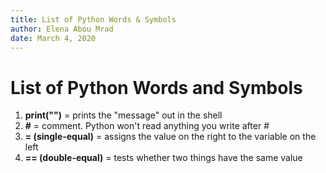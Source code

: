 ```yaml
---
title: List of Python Words & Symbols
author: Elena Abou Mrad
date: March 4, 2020
---
```


# List of Python Words and Symbols

1. **print("")** = prints the "message" out in the shell
2. **#** = comment. Python won't read anything you write after #
3.  **= (single-equal)** = assigns the value on the right to the variable on the left
4. **== (double-equal)** = tests whether two things have the same value